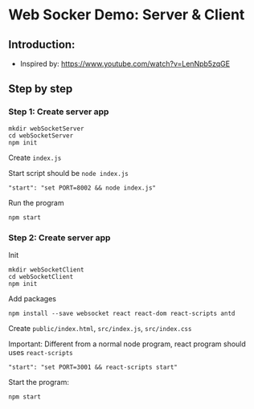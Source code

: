 # Web Socker Demo: Server & Client
## Introduction:
* Inspired by: https://www.youtube.com/watch?v=LenNpb5zqGE
## Step by step
### Step 1: Create server app
    mkdir webSocketServer
    cd webSocketServer
    npm init

Create `index.js`

Start script should be `node index.js`

    "start": "set PORT=8002 && node index.js"

Run the program

    npm start
### Step 2: Create server app
Init

    mkdir webSocketClient
    cd webSocketClient
    npm init

Add packages

    npm install --save websocket react react-dom react-scripts antd

Create `public/index.html`, `src/index.js`, `src/index.css`

Important: Different from a normal node program, react program should uses `react-scripts`

    "start": "set PORT=3001 && react-scripts start"

Start the program:

    npm start